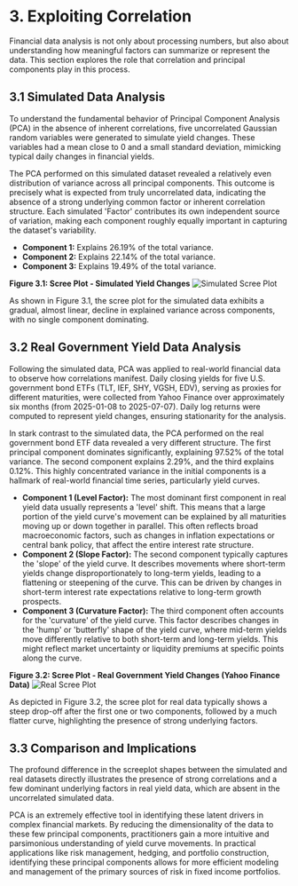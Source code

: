 # 3. Exploiting Correlation

Financial data analysis is not only about processing numbers, but also about understanding how meaningful factors can summarize or represent the data. This section explores the role that correlation and principal components play in this process.

## 3.1 Simulated Data Analysis

To understand the fundamental behavior of Principal Component Analysis (PCA) in the absence of inherent correlations, five uncorrelated Gaussian random variables were generated to simulate yield changes. These variables had a mean close to 0 and a small standard deviation, mimicking typical daily changes in financial yields.

The PCA performed on this simulated dataset revealed a relatively even distribution of variance across all principal components. This outcome is precisely what is expected from truly uncorrelated data, indicating the absence of a strong underlying common factor or inherent correlation structure. Each simulated 'Factor' contributes its own independent source of variation, making each component roughly equally important in capturing the dataset's variability.

* **Component 1:** Explains 26.19% of the total variance.
* **Component 2:** Explains 22.14% of the total variance.
* **Component 3:** Explains 19.49% of the total variance.

**Figure 3.1: Scree Plot - Simulated Yield Changes**
![Simulated Scree Plot](simulated_scree_plot.png)

As shown in Figure 3.1, the scree plot for the simulated data exhibits a gradual, almost linear, decline in explained variance across components, with no single component dominating.

## 3.2 Real Government Yield Data Analysis

Following the simulated data, PCA was applied to real-world financial data to observe how correlations manifest. Daily closing yields for five U.S. government bond ETFs (TLT, IEF, SHY, VGSH, EDV), serving as proxies for different maturities, were collected from Yahoo Finance over approximately six months (from 2025-01-08 to 2025-07-07). Daily log returns were computed to represent yield changes, ensuring stationarity for the analysis.

In stark contrast to the simulated data, the PCA performed on the real government bond ETF data revealed a very different structure. The first principal component dominates significantly, explaining 97.52% of the total variance. The second component explains 2.29%, and the third explains 0.12%. This highly concentrated variance in the initial components is a hallmark of real-world financial time series, particularly yield curves.

* **Component 1 (Level Factor):** The most dominant first component in real yield data usually represents a 'level' shift. This means that a large portion of the yield curve's movement can be explained by all maturities moving up or down together in parallel. This often reflects broad macroeconomic factors, such as changes in inflation expectations or central bank policy, that affect the entire interest rate structure.
* **Component 2 (Slope Factor):** The second component typically captures the 'slope' of the yield curve. It describes movements where short-term yields change disproportionately to long-term yields, leading to a flattening or steepening of the curve. This can be driven by changes in short-term interest rate expectations relative to long-term growth prospects.
* **Component 3 (Curvature Factor):** The third component often accounts for the 'curvature' of the yield curve. This factor describes changes in the 'hump' or 'butterfly' shape of the yield curve, where mid-term yields move differently relative to both short-term and long-term yields. This might reflect market uncertainty or liquidity premiums at specific points along the curve.

**Figure 3.2: Scree Plot - Real Government Yield Changes (Yahoo Finance Data)**
![Real Scree Plot](real_scree_plot.png)

As depicted in Figure 3.2, the scree plot for real data typically shows a steep drop-off after the first one or two components, followed by a much flatter curve, highlighting the presence of strong underlying factors.

## 3.3 Comparison and Implications

The profound difference in the screeplot shapes between the simulated and real datasets directly illustrates the presence of strong correlations and a few dominant underlying factors in real yield data, which are absent in the uncorrelated simulated data.

PCA is an extremely effective tool in identifying these latent drivers in complex financial markets. By reducing the dimensionality of the data to these few principal components, practitioners gain a more intuitive and parsimonious understanding of yield curve movements. In practical applications like risk management, hedging, and portfolio construction, identifying these principal components allows for more efficient modeling and management of the primary sources of risk in fixed income portfolios.
